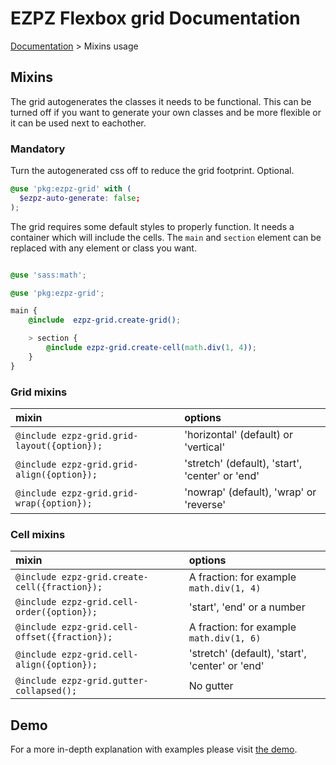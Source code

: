 # EZPZ Flexbox grid Documentation

[Documentation](docs.md) > Mixins usage

## Mixins
The grid autogenerates the classes it needs to be functional. This can be turned off if you want to generate your own classes and be more flexible or it can be used next to eachother.

### Mandatory
Turn the autogenerated css off to reduce the grid footprint. Optional.

```scss
@use 'pkg:ezpz-grid' with (
  $ezpz-auto-generate: false;
);
```

The grid requires some default styles to properly function. It needs a container which will include the cells. The `main` and `section` element can be replaced with any element or class you want.

```scss

@use 'sass:math';

@use 'pkg:ezpz-grid';

main {
    @include  ezpz-grid.create-grid();

    > section {
        @include ezpz-grid.create-cell(math.div(1, 4));
    }
}
```

### Grid mixins
| mixin | options |
| :--- | :--- |
| ```@include ezpz-grid.grid-layout({option});``` | 'horizontal' (default) or 'vertical' |
| ```@include ezpz-grid.grid-align({option});``` | 'stretch' (default), 'start', 'center' or 'end' |
| ```@include ezpz-grid.grid-wrap({option});``` | 'nowrap' (default), 'wrap' or 'reverse' |

### Cell mixins
| mixin | options |
| :--- | :--- |
| ```@include ezpz-grid.create-cell({fraction});``` | A fraction: for example `math.div(1, 4)` |
| ```@include ezpz-grid.cell-order({option});``` | 'start', 'end' or a number |
| ```@include ezpz-grid.cell-offset({fraction});``` | A fraction: for example `math.div(1, 6)` |
| ```@include ezpz-grid.cell-align({option});``` | 'stretch' (default), 'start', 'center' or 'end' |
| ```@include ezpz-grid.gutter-collapsed();``` | No gutter |

## Demo
For a more in-depth explanation with examples please visit [the demo](http://vicompany.github.io/ezpz-flexbox-grid/mixins.html).
